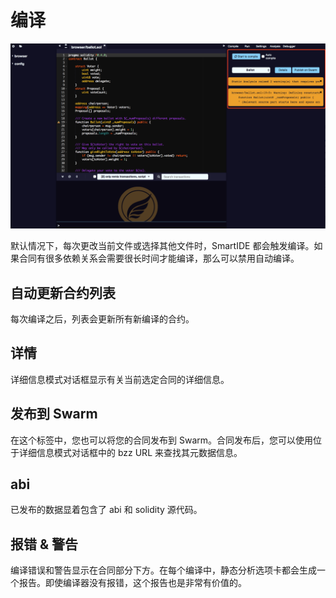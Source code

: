 # 编译

![](pic4-1.png)

默认情况下，每次更改当前文件或选择其他文件时，SmartIDE 都会触发编译。如果合同有很多依赖关系会需要很长时间才能编译，那么可以禁用自动编译。

## 自动更新合约列表

每次编译之后，列表会更新所有新编译的合约。

## 详情

详细信息模式对话框显示有关当前选定合同的详细信息。

## 发布到 Swarm

在这个标签中，您也可以将您的合同发布到 Swarm。合同发布后，您可以使用位于详细信息模式对话框中的 bzz URL 来查找其元数据信息。

## abi 

已发布的数据显着包含了 abi 和 solidity 源代码。

## 报错 & 警告

编译错误和警告显示在合同部分下方。在每个编译中，静态分析选项卡都会生成一个报告。即使编译器没有报错，这个报告也是非常有价值的。